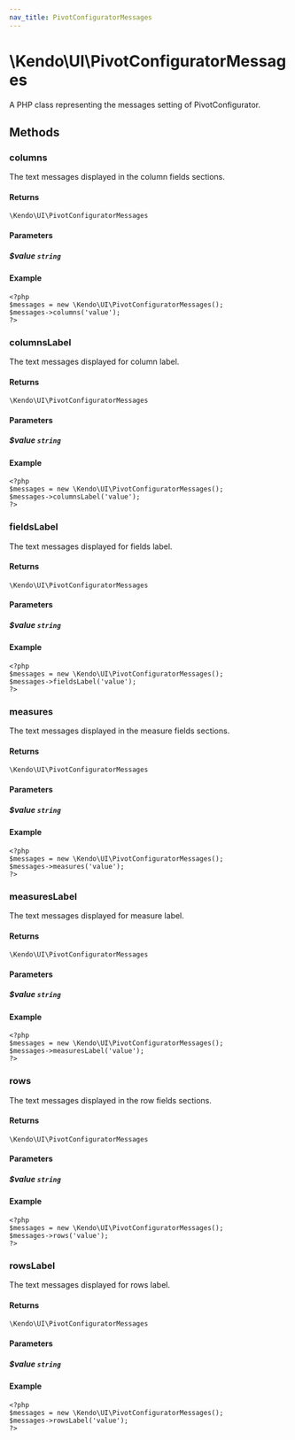```yaml
---
nav_title: PivotConfiguratorMessages
---
```


# \Kendo\UI\PivotConfiguratorMessages

A PHP class representing the messages setting of PivotConfigurator.


## Methods

### columns
The text messages displayed in the column fields sections.

#### Returns
`\Kendo\UI\PivotConfiguratorMessages`

#### Parameters

##### $value `string`



#### Example 
    <?php
    $messages = new \Kendo\UI\PivotConfiguratorMessages();
    $messages->columns('value');
    ?>

### columnsLabel
The text messages displayed for column label.

#### Returns
`\Kendo\UI\PivotConfiguratorMessages`

#### Parameters

##### $value `string`



#### Example 
    <?php
    $messages = new \Kendo\UI\PivotConfiguratorMessages();
    $messages->columnsLabel('value');
    ?>

### fieldsLabel
The text messages displayed for fields label.

#### Returns
`\Kendo\UI\PivotConfiguratorMessages`

#### Parameters

##### $value `string`



#### Example 
    <?php
    $messages = new \Kendo\UI\PivotConfiguratorMessages();
    $messages->fieldsLabel('value');
    ?>

### measures
The text messages displayed in the measure fields sections.

#### Returns
`\Kendo\UI\PivotConfiguratorMessages`

#### Parameters

##### $value `string`



#### Example 
    <?php
    $messages = new \Kendo\UI\PivotConfiguratorMessages();
    $messages->measures('value');
    ?>

### measuresLabel
The text messages displayed for measure label.

#### Returns
`\Kendo\UI\PivotConfiguratorMessages`

#### Parameters

##### $value `string`



#### Example 
    <?php
    $messages = new \Kendo\UI\PivotConfiguratorMessages();
    $messages->measuresLabel('value');
    ?>

### rows
The text messages displayed in the row fields sections.

#### Returns
`\Kendo\UI\PivotConfiguratorMessages`

#### Parameters

##### $value `string`



#### Example 
    <?php
    $messages = new \Kendo\UI\PivotConfiguratorMessages();
    $messages->rows('value');
    ?>

### rowsLabel
The text messages displayed for rows label.

#### Returns
`\Kendo\UI\PivotConfiguratorMessages`

#### Parameters

##### $value `string`



#### Example 
    <?php
    $messages = new \Kendo\UI\PivotConfiguratorMessages();
    $messages->rowsLabel('value');
    ?>

